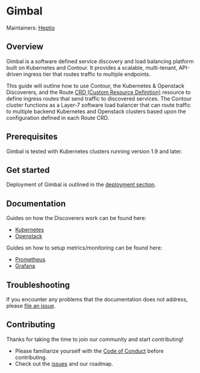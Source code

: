 # Gimbal

Maintainers: [Heptio](https://github.com/heptio)

## Overview

Gimbal is a software defined service discovery and load balancing platform built on Kubernetes and Contour. It provides a scalable, multi-tenant, API-driven ingress tier that routes traffic to multiple endpoints.

This guide will outline how to use Contour, the Kubernetes & Openstack Discoverers, and the Route [CRD (Custom Resource Definition)](https://kubernetes.io/docs/concepts/api-extension/custom-resources/) resource to define ingress routes that send traffic to discovered services. The Contour cluster functions as a Layer-7 software load balancer that can route traffic to multiple backend Kubernetes and Openstack clusters based upon the configuration defined in each Route CRD.

## Prerequisites

Gimbal is tested with Kubernetes clusters running version 1.9 and later.

## Get started

Deployment of Gimbal is outlined in the [deployment section](deployment/README.md). 

## Documentation

Guides on how the Discoverers work can be found here: 

- [Kubernetes](docs/discoverer/kubernetes/README.md)
- [Openstack](docs/discoverer/openstack/README.md)

Guides on how to setup metrics/monitoring can be found here:
- [Prometheus](deployment/prometheus/README.md)
- [Grafana](deployment/grafana/README.md)

## Troubleshooting

If you encounter any problems that the documentation does not address, please [file an issue](https://github.com/heptio/gimbal/issues).

## Contributing

Thanks for taking the time to join our community and start contributing!

- Please familiarize yourself with the [Code of Conduct](CODE_OF_CONDUCT.md) before contributing.
- Check out the [issues](https://github.com/heptio/gimbal/issues) and our roadmap.
